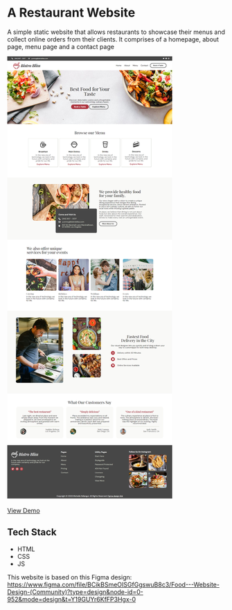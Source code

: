 # A Restaurant Website
A simple static website that allows restaurants to showcase their menus and collect online orders from their clients. It comprises of a homepage, about page, menu page and a contact page

![](/Bistro-Bliss-Restaurant.png)

[View Demo]()

## Tech Stack
- HTML
- CSS
- JS

This website is based on this Figma design: https://www.figma.com/file/BCikBSmeOISGfGgswuB8c3/Food---Website-Design-(Community)?type=design&node-id=0-952&mode=design&t=Y19GUYr6KfFP3Hgx-0
